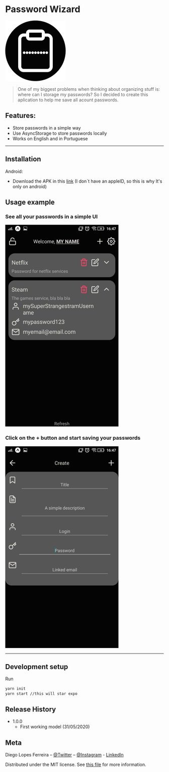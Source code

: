 # Password Wizard
![SYMBOL](./assets/icon.png)
> One of my biggest problems when thinking about organizing stuff is: where can I storage my passwords? So I decided to create this aplication to help me save all acount passwords.


## Features:
* Store passwords in a simple way
* Use AsyncStorage to store passwords locally
* Works on English and in Portuguese

---

## Installation
Android:
* Download the APK in this [link](https://isitchristmas.com/) (I don´t have an appleID, so this is why It's only on android)

## Usage example
### See all your passwords in a simple UI
![Dashboard example](./pictures/dashboard-example.png)

### Click on the + button and start saving your passwords
![Create example](./pictures/create-example.png)

---

## Development setup
Run
```
yarn init
yarn start //this will star expo
```


## Release History
* 1.0.0
    * First working model (31/05/2020)

## Meta

Diego Lopes Ferreira – [@Twitter](https://twitter.com/Diego_simSouEu) – [@Instagram](https://www.instagram.com/diego.lopes.f/) - [LinkedIn](https://www.linkedin.com/in/diego-lopes-ferreira-a23a8919b/)

Distributed under the MIT license. See [this file](LICENSE) for more information.
